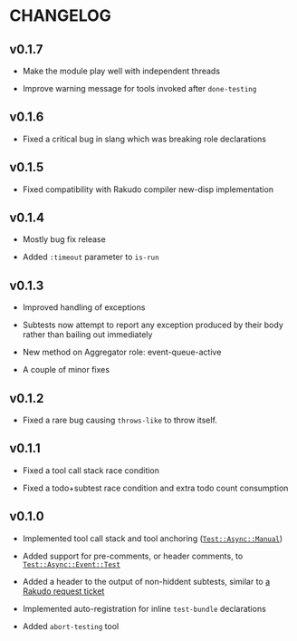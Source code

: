 CHANGELOG
=========



v0.1.7
------

  * Make the module play well with independent threads

  * Improve warning message for tools invoked after `done-testing`

v0.1.6
------

  * Fixed a critical bug in slang which was breaking role declarations

v0.1.5
------

  * Fixed compatibility with Rakudo compiler new-disp implementation

v0.1.4
------

  * Mostly bug fix release

  * Added `:timeout` parameter to `is-run`

v0.1.3
------

  * Improved handling of exceptions

  * Subtests now attempt to report any exception produced by their body rather than bailing out immediately

  * New method on Aggregator role: event-queue-active

  * A couple of minor fixes

v0.1.2
------

  * Fixed a rare bug causing `throws-like` to throw itself.

v0.1.1
------

  * Fixed a tool call stack race condition

  * Fixed a todo+subtest race condition and extra todo count consumption

v0.1.0
------

  * Implemented tool call stack and tool anchoring ([`Test::Async::Manual`](docs/md/Test/Async/Manual.md))

  * Added support for pre-comments, or header comments, to [`Test::Async::Event::Test`](docs/md/Test/Async/Event/Test.md)

  * Added a header to the output of non-hiddent subtests, similar to [a Rakudo request ticket](https://github.com/rakudo/rakudo/issues/4266)

  * Implemented auto-registration for inline `test-bundle` declarations

  * Added `abort-testing` tool

